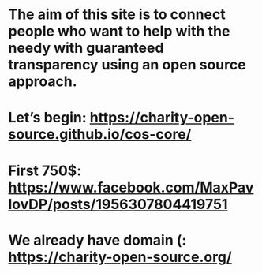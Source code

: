 # The aim of this site is to connect people who want to help with the needy with guaranteed transparency using an open source approach.

# Let’s begin: https://charity-open-source.github.io/cos-core/
# First 750$: https://www.facebook.com/MaxPavlovDP/posts/1956307804419751
# We already have domain (: https://charity-open-source.org/
